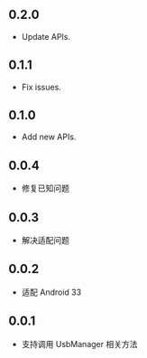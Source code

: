 ## 0.2.0

* Update APIs.

## 0.1.1

* Fix issues.

## 0.1.0

* Add new APIs.

## 0.0.4

* 修复已知问题

## 0.0.3

* 解决适配问题

## 0.0.2

* 适配 Android 33

## 0.0.1

* 支持调用 UsbManager 相关方法 
